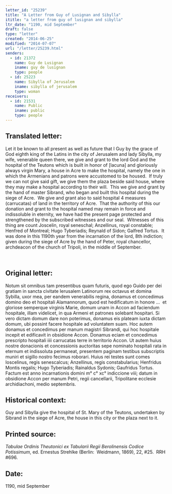 ```yaml
---
letter_id: "25239"
title: "A Letter from Guy of Lusignan and Sibylla"
ititle: "a letter from guy of lusignan and sibylla"
ltr_date: "1190, mid September"
draft: false
type: "letter"
created: "2014-06-25"
modified: "2014-07-07"
url: "/letter/25239.html"
senders:
  - id: 21372
    name: Guy de Lusignan
    iname: guy de lusignan
    type: people
  - id: 25223
    name: Sibylla of Jerusalem
    iname: sibylla of jerusalem
    type: woman
receivers:
  - id: 21531
    name: Public
    iname: public
    type: people
---
```

<h2> Translated letter:</h2><p>Let it be known to all present as well as future that I Guy by the grace of God eighth king of the Latins in the city of Jerusalem and lady Sibylla, my wife, venerable queen there, we give and grant to the lord God and the hospital of the Teutons which is built in honor of [lacuna] and gloriously always virgin Mary, a house in Acre to make the hospital, namely the one in which the Armenians and patrons were accustomed to be housed.&nbsp; If truly we can not give said gift, we give them the plaza beside said house, where they may make a hospital according to their will.&nbsp; This we give and grant by the hand of master Sibrand, who began and built this hospital during the siege of Acre.&nbsp; We give and grant also to said hospital 4 measures (carrucatas) of land in the territory of Acre.&nbsp; That the authority of this our donation and grant to the hospital named may remain in force and indissoluble in eternity, we have had the present page protected and strengthened by the subscribed witnesses and our seal.&nbsp; Witnesses of this thing are count Joscelin, royal seneschal; Anzellinus, royal constable; Henfred of Montreal; Hugo Tyberiadis; Reynald of Sidon; Galfred Tortus.&nbsp; It was done in this 1190th year from the incarnation of the lord, 8th indiction; given during the siege of Acre by the hand of Peter, royal chancellor, archdeacon of the church of Tripoli, in the middle of September.</p><p>&nbsp;</p><h2 class="mt-4"> Original letter:</h2><p>Notum sit omnibus tam presentibus quam futuris, quod ego Guido per dei gratiam in sancta civitate Ierusalem Latinorum rex octavus et domina Sybilla, uxor mea, per eandem venerabilis regina, donamus et concedimus do­mino deo et hospitali Alamannorum, quod est hedificatum in honore ...&nbsp; et gloriose semperque virginis Marie, domum unam in Accon ad faciendum hospitale, illam videlicet, in qua Armeni et patrones solebant hospitari. Si vero dictam domum dare non poterimus, donamus eis plateam iuxta dictam domum, ubi possint facere hospitale ad voluntatem suam. Hoc autem donamus et con­cedimus per manum magistri Sibrandi, qui hoc hospitale incepit et edificavit in obsidione Accon. Donamus eciam et concedimus prescripto hospitali iiii carrucatas terre in territorio Accon. Ut autem huius nostre donacionis et concessionis auctoritas sepe nominato hospitali rata in eternum et indissoluta permaneat, presentem paginam testibus subscriptis muniri et sigillo nostro fecimus roborari. Huius rei testes sunt comes Ioscelinus, regis senescalcus; Anzellinus, regis constabularius; Henfridus Montis regalis; Hugo Tyberiadis; Rainaldus Sydonis; Gaufridus Tortus. Factum est anno incarnationis domini m° c° xc° indiccione viii; datum in obsidione Accon per manum Petri, regii cancellarii, Tripolitane ecclesie archidiachoni, medio septembris.</p><h2 class="mt-4"> Historical context:</h2><p>Guy and Sibylla give the hospital of St. Mary of the Teutons, undertaken by Sibrand in the siege of Acre, the house in this city or the plaza next to it.&nbsp;</p><h2 class="mt-4"> Printed source:</h2><p><i>Tabulae Ordinis Theutonici ex Tabularii Regii Berolinensis Codice Potissimum</i>, ed. Ernestus Strehlke (Berlin:&nbsp; Weidmann, 1869), 22, #25.&nbsp; RRH #696.</p><h2 class="mt-4"> Date:</h2>1190, mid September